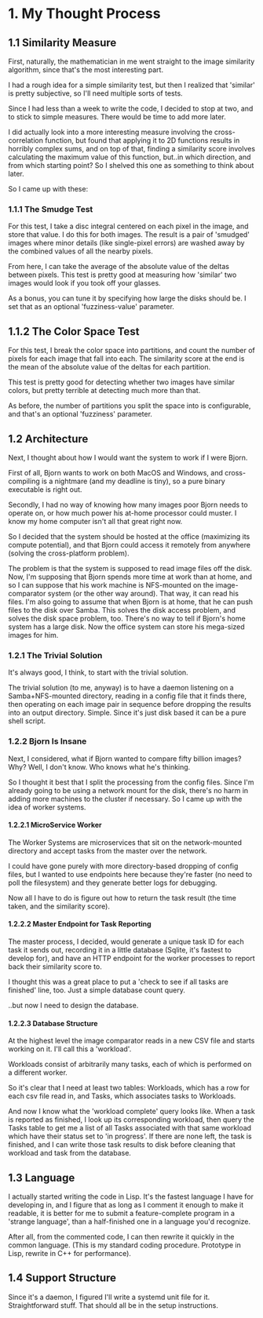 # 1. My Thought Process

## 1.1 Similarity Measure

First, naturally, the mathematician in me went straight to the image
similarity algorithm, since that's the most interesting part.

I had a rough idea for a simple similarity test, but then I realized
that 'similar' is pretty subjective, so I'll need multiple sorts of
tests.

Since I had less than a week to write the code, I decided to stop at
two, and to stick to simple measures. There would be time to add more
later.

I did actually look into a more interesting measure involving the
cross-correlation function, but found that applying it to 2D functions
results in horribly complex sums, and on top of that, finding a
similarity score involves calculating the maximum value of this
function, but..in which direction, and from which starting point? So I
shelved this one as something to think about later.

So I came up with these:

### 1.1.1 The Smudge Test

For this test, I take a disc integral centered on each pixel in the
image, and store that value. I do this for both images. The result is
a pair of 'smudged' images where minor details (like single-pixel
errors) are washed away by the combined values of all the nearby
pixels.

From here, I can take the average of the absolute value of the deltas
between pixels. This test is pretty good at measuring how 'similar'
two images would look if you took off your glasses.

As a bonus, you can tune it by specifying how large the disks should
be. I set that as an optional 'fuzziness-value' parameter.

## 1.1.2 The Color Space Test

For this test, I break the color space into partitions, and count the
number of pixels for each image that fall into each. The similarity
score at the end is the mean of the absolute value of the deltas for
each partition.

This test is pretty good for detecting whether two images have similar
colors, but pretty terrible at detecting much more than that.

As before, the number of partitions you split the space into is
configurable, and that's an optional 'fuzziness' parameter.

## 1.2 Architecture

Next, I thought about how I would want the system to work if I were
Bjorn. 

First of all, Bjorn wants to work on both MacOS and Windows, and
cross-compiling is a nightmare (and my deadline is tiny), so a pure
binary executable is right out.

Secondly, I had no way of knowing how many images poor Bjorn needs to
operate on, or how much power his at-home processor could muster. I
know my home computer isn't all that great right now.

So I decided that the system should be hosted at the office
(maximizing its compute potential), and that Bjorn could access it
remotely from anywhere (solving the cross-platform problem).

The problem is that the system is supposed to read image files off the
disk. Now, I'm supposing that Bjorn spends more time at work than at
home, and so I can suppose that his work machine is NFS-mounted on the
image-comparator system (or the other way around). That way, it can
read his files. I'm also going to assume that when Bjorn is at home,
that he can push files to the disk over Samba. This solves the disk
access problem, and solves the disk space problem, too. There's no way
to tell if Bjorn's home system has a large disk. Now the office system
can store his mega-sized images for him.

### 1.2.1 The Trivial Solution

It's always good, I think, to start with the trivial solution.

The trivial solution (to me, anyway) is to have a daemon listening on
a Samba+NFS-mounted directory, reading in a config file that it finds
there, then operating on each image pair in sequence before dropping
the results into an output directory. Simple. Since it's just disk
based it can be a pure shell script.

### 1.2.2 Bjorn Is Insane

Next, I considered, what if Bjorn wanted to compare fifty billion
images? Why? Well, I don't know. Who knows what he's thinking.

So I thought it best that I split the processing from the config
files. Since I'm already going to be using a network mount for the
disk, there's no harm in adding more machines to the cluster if
necessary. So I came up with the idea of worker systems.

#### 1.2.2.1 MicroService Worker

The Worker Systems are microservices that sit on the network-mounted
directory and accept tasks from the master over the network.

I could have gone purely with more directory-based dropping of config
files, but I wanted to use endpoints here because they're faster (no
need to poll the filesystem) and they generate better logs for
debugging.

Now all I have to do is figure out how to return the task result (the
time taken, and the similarity score).

#### 1.2.2.2 Master Endpoint for Task Reporting

The master process, I decided, would generate a unique task ID for
each task it sends out, recording it in a little database (Sqlite,
it's fastest to develop for), and have an HTTP endpoint for the worker
processes to report back their similarity score to.

I thought this was a great place to put a 'check to see if all tasks
are finished' line, too. Just a simple database count query.

..but now I need to design the database.

#### 1.2.2.3 Database Structure

At the highest level the image comparator reads in a new CSV file and
starts working on it. I'll call this a 'workload'.

Workloads consist of arbitrarily many tasks, each of which is
performed on a different worker.

So it's clear that I need at least two tables: Workloads, which has a
row for each csv file read in, and Tasks, which associates tasks to
Workloads.

And now I know what the 'workload complete' query looks like. When a
task is reported as finished, I look up its corresponding workload,
then query the Tasks table to get me a list of all Tasks associated
with that same workload which have their status set to 'in
progress'. If there are none left, the task is finished, and I can
write those task results to disk before cleaning that workload and
task from the database.

## 1.3 Language

I actually started writing the code in Lisp. It's the fastest language
I have for developing in, and I figure that as long as I comment it
enough to make it readable, it is better for me to submit a
feature-complete program in a 'strange language', than a half-finished
one in a language you'd recognize.

After all, from the commented code, I can then rewrite it quickly in
the common language. (This is my standard coding procedure. Prototype
in Lisp, rewrite in C++ for performance).

## 1.4 Support Structure

Since it's a daemon, I figured I'll write a systemd unit file for
it. Straightforward stuff. That should all be in the setup
instructions.


